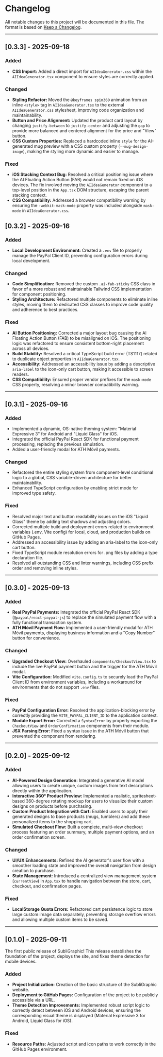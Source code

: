 # Changelog

All notable changes to this project will be documented in this file.
The format is based on [Keep a Changelog](https://keepachangelog.com/en/1.0.0/).

---

## [0.3.3] - 2025-09-18

### Added
- **CSS Import:** Added a direct import for `AIIdeaGenerator.css` within the `AIIdeaGenerator.tsx` component to ensure styles are correctly applied.

### Changed
- **Styling Refactor:** Moved the `@keyframes spin360` animation from an inline `<style>` tag in `AIIdeaGenerator.tsx` to the external `AIIdeaGenerator.css` stylesheet, improving code organization and maintainability.
- **Button and Price Alignment:** Updated the product card layout by changing `justify-between` to `justify-center` and adjusting the `gap` to provide more balanced and centered alignment for the price and "View" button.
- **CSS Custom Properties:** Replaced a hardcoded inline `style` for the AI-generated mug preview with a CSS custom property (`--mug-design-image`), making the styling more dynamic and easier to manage.

### Fixed
- **iOS Stacking Context Bug:** Resolved a critical positioning issue where the AI Floating Action Button (FAB) would not remain fixed on iOS devices. The fix involved moving the `AIIdeaGenerator` component to a top-level position in the `App.tsx` DOM structure, escaping the parent stacking context.
- **CSS Compatibility:** Addressed a browser compatibility warning by ensuring the `-webkit-mask-mode` property was included alongside `mask-mode` in `AIIdeaGenerator.css`.

## [0.3.2] - 2025-09-16

### Added
- **Local Development Environment:** Created a `.env` file to properly manage the PayPal Client ID, preventing configuration errors during local development.

### Changed
- **Code Simplification:** Removed the custom `.ai-fab-sticky` CSS class in favor of a more robust and maintainable Tailwind CSS implementation for component positioning.
- **Styling Architecture:** Refactored multiple components to eliminate inline styles, moving them to dedicated CSS classes to improve code quality and adherence to best practices.

### Fixed
- **AI Button Positioning:** Corrected a major layout bug causing the AI Floating Action Button (FAB) to be misaligned on iOS. The positioning logic was refactored to ensure consistent bottom-right placement across all devices.
- **Build Stability:** Resolved a critical TypeScript build error (TS1117) related to duplicate object properties in `AIIdeaGenerator.tsx`.
- **Accessibility:** Addressed an accessibility issue by adding a descriptive `aria-label` to the icon-only cart button, making it accessible to screen readers.
- **CSS Compatibility:** Ensured proper vendor prefixes for the `mask-mode` CSS property, resolving a minor browser compatibility warning.

---

## [0.3.1] - 2025-09-16

### Added
- Implemented a dynamic, OS-native theming system: "Material Expressive 3" for Android and "Liquid Glass" for iOS.
- Integrated the official PayPal React SDK for functional payment processing, replacing the previous simulation.
- Added a user-friendly modal for ATH Móvil payments.

### Changed
- Refactored the entire styling system from component-level conditional logic to a global, CSS variable-driven architecture for better maintainability.
- Enhanced TypeScript configuration by enabling strict mode for improved type safety.

### Fixed
- Resolved major text and button readability issues on the iOS "Liquid Glass" theme by adding text shadows and adjusting colors.
- Corrected multiple build and deployment errors related to environment variables (.env, Vite config) for local, cloud, and production builds on GitHub Pages.
- Addressed an accessibility issue by adding an aria-label to the icon-only cart button.
- Fixed TypeScript module resolution errors for .png files by adding a type declaration file.
- Resolved all outstanding CSS and linter warnings, including CSS prefix order and removing inline styles.

---

## [0.3.0] - 2025-09-13

### Added
- **Real PayPal Payments:** Integrated the official PayPal React SDK (`@paypal/react-paypal-js`) to replace the simulated payment flow with a fully functional transaction system.
- **ATH Móvil Payment Flow:** Implemented a user-friendly modal for ATH Móvil payments, displaying business information and a "Copy Number" button for convenience.

### Changed
- **Upgraded Checkout View:** Overhauled `components/CheckoutView.tsx` to include the live PayPal payment button and the trigger for the ATH Móvil modal.
- **Vite Configuration:** Modified `vite.config.ts` to securely load the PayPal Client ID from environment variables, including a workaround for environments that do not support `.env` files.

### Fixed
- **PayPal Configuration Error:** Resolved the application-blocking error by correctly providing the `VITE_PAYPAL_CLIENT_ID` to the application context.
- **Module Export Error:** Corrected a `SyntaxError` by properly exporting the `CheckoutView` and `OrderConfirmation` components from their module.
- **JSX Parsing Error:** Fixed a syntax issue in the ATH Móvil button that prevented the component from rendering.

---

## [0.2.0] - 2025-09-12

### Added
- **AI-Powered Design Generation:** Integrated a generative AI model allowing users to create unique, custom images from text descriptions directly within the application.
- **Interactive 360° Product Preview:** Implemented a realistic, spritesheet-based 360-degree rotating mockup for users to visualize their custom designs on products before purchasing.
- **Custom Product Integration with Cart:** Enabled users to apply their generated designs to base products (mugs, tumblers) and add these personalized items to the shopping cart.
- **Simulated Checkout Flow:** Built a complete, multi-view checkout process featuring an order summary, multiple payment options, and an order confirmation screen.

### Changed
- **UI/UX Enhancements:** Refined the AI generator's user flow with a smoother loading state and improved the overall navigation from design creation to purchase.
- **State Management:** Introduced a centralized view management system (`currentView`) in `App.tsx` to handle navigation between the store, cart, checkout, and confirmation pages.

### Fixed
- **LocalStorage Quota Errors:** Refactored cart persistence logic to store large custom image data separately, preventing storage overflow errors and allowing multiple custom items to be saved.

---

## [0.1.0] - 2025-09-11

The first public release of SubliGraphic! This release establishes the foundation of the project, deploys the site, and fixes theme detection for mobile devices.

### Added
- **Project Initialization:** Creation of the basic structure of the SubliGraphic website.
- **Deployment to GitHub Pages:** Configuration of the project to be publicly accessible via a URL.
- **Theme Detection Improvements:** Implemented robust script logic to correctly detect between iOS and Android devices, ensuring the corresponding visual theme is displayed (Material Expressive 3 for Android, Liquid Glass for iOS).

### Fixed
- **Resource Paths:** Adjusted script and icon paths to work correctly in the GitHub Pages environment.
